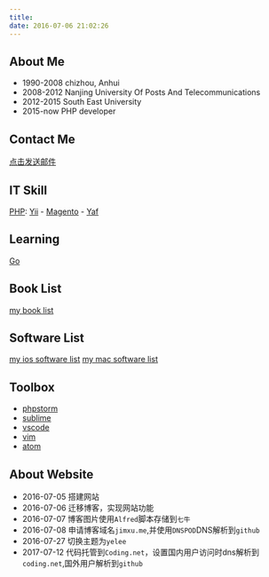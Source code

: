 ```yaml
---
title: 
date: 2016-07-06 21:02:26
---
```


About Me
---

- 1990-2008    chizhou, Anhui
- 2008-2012    Nanjing University Of Posts And Telecommunications
- 2012-2015    South East University
- 2015-now     PHP developer

Contact Me
---
[点击发送邮件](mailto:xujun_njupt@126.com)


IT Skill
---
[PHP](http://jimxu.me/tags/php/):      [Yii](http://jimxu.me/tags/yii/) - [Magento](http://jimxu.me/tags/magento/) - [Yaf](http://jimxu.me/tags/yaf/)

Learning
---
[Go](http://jimxu.me/tags/go/)

Book List
---

[my book list](http://jimxu.me/2017/04/15/book-list/)

Software List
---

[my ios software list](http://jimxu.me/2017/03/13/ios-software-list/)
[my mac software list](http://jimxu.me/2016/08/16/mac-software-list/)

Toolbox
---

- [phpstorm](http://jimxu.me/tags/phpstorm/)
- [sublime](http://jimxu.me/tags/sublime/)
- [vscode](http://jimxu.me/tags/vscode/)
- [vim](http://jimxu.me/tags/vim)
- [atom](http://jimxu.me/tags/atom)

About Website
---

- 2016-07-05    搭建网站
- 2016-07-06    迁移博客，实现网站功能   
- 2016-07-07    博客图片使用`Alfred`脚本存储到`七牛`
- 2016-07-08    申请博客域名`jimxu.me`,并使用`DNSPOD`DNS解析到`github`
- 2016-07-27    切换主题为`yelee`
- 2017-07-12    代码托管到`Coding.net`，设置国内用户访问时dns解析到`coding.net`,国外用户解析到`github`